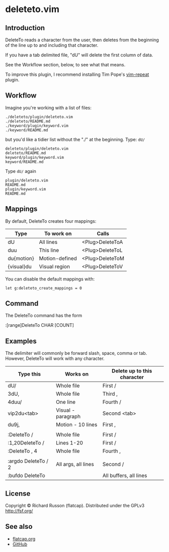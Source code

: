 # deleteto.vim

## Introduction

DeleteTo reads a character from the user, then deletes from the beginning of the line up to and including that character.

If you have a tab delimited file, "dU<tab>" will delete the first column of data.

See the Workflow section, below, to see what that means.

To improve this plugin, I recommend installing Tim Pope's
[vim-repeat](https://github.com/tpope/vim-repeat) plugin.

## Workflow

Imagine you're working with a list of files:

```
./deleteto/plugin/deleteto.vim
./deleteto/README.md
./keyword/plugin/keyword.vim
./keyword/README.md
```

but you'd like a tidier list without the "./" at the beginning.
Type: `dU/`

```
deleteto/plugin/deleteto.vim
deleteto/README.md
keyword/plugin/keyword.vim
keyword/README.md
```

Type `dU/` again

```
plugin/deleteto.vim
README.md
plugin/keyword.vim
README.md
```

## Mappings

By default, DeleteTo creates four mappings:

| Type         | To work on     | Calls                 |
| ------------ | -------------- | --------------------- |
| dU           | All lines      | &lt;Plug&gt;DeleteToA |
| duu          | This line      | &lt;Plug&gt;DeleteToL |
| du\{motion\} | Motion-defined | &lt;Plug&gt;DeleteToM |
| \{visual\}du | Visual region  | &lt;Plug&gt;DeleteToV |

You can disable the default mappings with:

```viml
let g:deleteto_create_mappings = 0
```

## Command

The DeleteTo command has the form

  :[range]DeleteTo CHAR [COUNT]

## Examples

The delimiter will commonly be forward slash, space, comma or tab.
However, DeleteTo will work with any character.

| Type this           | Works on               | Delete up to this character |
| ------------------- | ---------------------- | --------------------------- |
| dU/                 | Whole file             | First /                     |
| 3dU,                | Whole file             | Third ,                     |
| 4duu/               | One line               | Fourth /                    |
| vip2du&lt;tab&gt;   | Visual - paragraph     | Second &lt;tab&gt;          |
| du9j,               | Motion - 10 lines      | First ,                     |
|                     |                                                      |
| :DeleteTo /         | Whole file             | First /                     |
| :1,20DeleteTo /     | Lines 1-20             | First /                     |
| :DeleteTo , 4       | Whole file             | Fourth ,                    |
|                     |                                                      |
| :argdo DeleteTo / 2 | All args, all lines    | Second /                    |
| :bufdo DeleteTo |   | All buffers, all lines | First |                     |

## License

Copyright &copy; Richard Russon (flatcap).
Distributed under the GPLv3 <http://fsf.org/>

## See also

- [flatcap.org](https://flatcap.org)
- [GitHub](https://github.com/flatcap/vim-deleteto)

